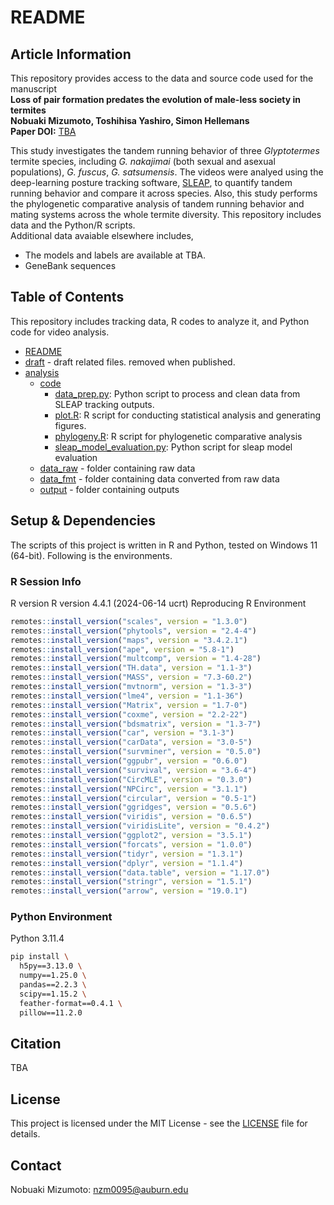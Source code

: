 # README
## Article Information
This repository provides access to the data and source code used for the manuscript    
**Loss of pair formation predates the evolution of male-less society in termites**  
**Nobuaki Mizumoto, Toshihisa Yashiro, Simon Hellemans**  
**Paper DOI:** [TBA](XXX)

This study investigates the tandem running behavior of three _Glyptotermes_ termite species, including _G. nakajimai_ (both sexual and asexual populations), _G. fuscus_, _G. satsumensis_. The videos were analyed using the deep-learning posture tracking software, [SLEAP](https://sleap.ai), to quantify tandem running behavior and compare it across species. Also, this study performs the phylogenetic comparative analysis of tandem running behavior and mating systems across the whole termite diversity.
This repository includes data and the Python/R scripts.  
Additional data avaiable elsewhere includes, 
- The models and labels are available at TBA.
- GeneBank sequences

## Table of Contents
This repository includes tracking data, R codes to analyze it, and Python code for video analysis.  
* [README](./README.md)
* [draft](./draft) - draft related files. removed when published.
* [analysis](./analysis)
  * [code](./analysis/code)
    * [data_prep.py](./analysis/code/data_prep.py): Python script to process and clean data from SLEAP tracking outputs.
    * [plot.R](./analysis/code/plot.R): R script for conducting statistical analysis and generating figures.
    * [phylogeny.R](./analysis/code/phylogeny.R): R script for phylogenetic comparative analysis
    * [sleap_model_evaluation.py](./analysis/code/sleap_model_evaluation.py): Python script for sleap model evaluation
  * [data_raw](./analysis/data_raw) - folder containing raw data
  * [data_fmt](./analysis/data_fmt) - folder containing data converted from raw data
  * [output](./analysis/output) - folder containing outputs

## Setup & Dependencies
The scripts of this project is written in R and Python, tested on Windows 11 (64-bit). Following is the environments.

### R Session Info
R version R version 4.4.1 (2024-06-14 ucrt)
Reproducing R Environment
```r
remotes::install_version("scales", version = "1.3.0")
remotes::install_version("phytools", version = "2.4-4")
remotes::install_version("maps", version = "3.4.2.1")
remotes::install_version("ape", version = "5.8-1")
remotes::install_version("multcomp", version = "1.4-28")
remotes::install_version("TH.data", version = "1.1-3")
remotes::install_version("MASS", version = "7.3-60.2")
remotes::install_version("mvtnorm", version = "1.3-3")
remotes::install_version("lme4", version = "1.1-36")
remotes::install_version("Matrix", version = "1.7-0")
remotes::install_version("coxme", version = "2.2-22")
remotes::install_version("bdsmatrix", version = "1.3-7")
remotes::install_version("car", version = "3.1-3")
remotes::install_version("carData", version = "3.0-5")
remotes::install_version("survminer", version = "0.5.0")
remotes::install_version("ggpubr", version = "0.6.0")
remotes::install_version("survival", version = "3.6-4")
remotes::install_version("CircMLE", version = "0.3.0")
remotes::install_version("NPCirc", version = "3.1.1")
remotes::install_version("circular", version = "0.5-1")
remotes::install_version("ggridges", version = "0.5.6")
remotes::install_version("viridis", version = "0.6.5")
remotes::install_version("viridisLite", version = "0.4.2")
remotes::install_version("ggplot2", version = "3.5.1")
remotes::install_version("forcats", version = "1.0.0")
remotes::install_version("tidyr", version = "1.3.1")
remotes::install_version("dplyr", version = "1.1.4")
remotes::install_version("data.table", version = "1.17.0")
remotes::install_version("stringr", version = "1.5.1")
remotes::install_version("arrow", version = "19.0.1")
```

### Python Environment
Python 3.11.4
```bash
pip install \
  h5py==3.13.0 \
  numpy==1.25.0 \
  pandas==2.2.3 \
  scipy==1.15.2 \
  feather-format==0.4.1 \
  pillow==11.2.0
```

## Citation
TBA

## License
This project is licensed under the MIT License - see the [LICENSE](LICENSE) file for details.

## Contact
Nobuaki Mizumoto: nzm0095@auburn.edu